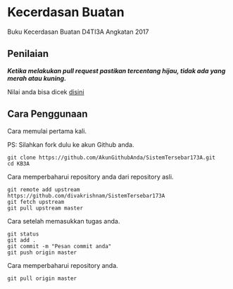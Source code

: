 # Kecerdasan Buatan

Buku Kecerdasan Buatan D4TI3A Angkatan 2017

## Penilaian

***Ketika melakukan pull request pastikan tercentang hijau, tidak ada yang merah atau kuning.***

Nilai anda bisa dicek [disini](https://github.com/divakrishnam)

## Cara Penggunaan

Cara memulai pertama kali.

PS: Silahkan fork dulu ke akun Github anda.
```
git clone https://github.com/AkunGithubAnda/SistemTersebar173A.git
cd KB3A
```

Cara memperbaharui repository anda dari repository asli.
```
git remote add upstream https://github.com/divakrishnam/SistemTersebar173A
git fetch upstream 
git pull upstream master
```

Cara setelah memasukkan tugas anda.
```
git status
git add .
git commit -m "Pesan commit anda"
git push origin master
```

Cara memperbaharui repository anda.
```
git pull origin master
```
